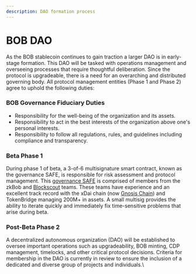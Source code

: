 ```yaml
---
description: DAO formation process
---
```


# BOB DAO

As the BOB stablecoin continues to gain traction a larger DAO is in early-stage formation. This DAO will be tasked with operations management and overseeing processes that require thoughtful deliberation. Since the protocol is upgradeable, there is a need for an overarching and distributed governing body. All protocol management entities (Phase 1 and Phase 2) agree to uphold the following duties:

### **BOB Governance Fiduciary Duties**&#x20;

* Responsibility for the well-being of the organization and its assets.
* Responsibility to act in the best interests of the organization above one's personal interests.
* Responsibility to follow all regulations, rules, and guidelines including compliance and transparency.

### **Beta Phase 1**

During phase 1 of beta, a 3-of-6 multisignature smart contract, known as the governance SAFE, is responsible for risk assessment and protocol management. This [governance SAFE](https://app.safe.global/matic:0xd4a3D9Ca00fa1fD8833D560F9217458E61c446d8/home) is comprised of members from the zkBob and [Blockscout](https://docs.blockscout.com/) teams. These teams have experience and an excellent track record with the xDai chain (now [Gnosis Chain](https://docs.gnosischain.com/)) and TokenBridge managing 200M+ in assets. A small multisig provides the ability to iterate quickly and immediately fix time-sensitive problems that arise during beta.&#x20;

### **Post-Beta Phase 2**&#x20;

A decentralized autonomous organization (DAO) will be established to oversee important operations such as upgradeability, BOB minting, CDP management, timelocks, and other critical protocol decisions. Criteria for membership in the DAO is currently in review to ensure the inclusion of a dedicated and diverse group of projects and individuals.\





